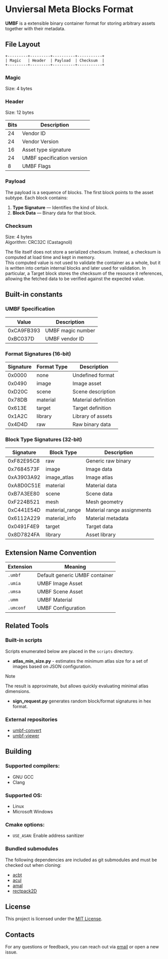 # Unviersal Meta Blocks Format

**UMBF** is a extensible binary container format for storing arbitrary assets together with their metadata.

## File Layout
```text
+---------+---------+----------+-----------+
| Magic   | Header  | Payload  | Checksum  |
+---------+---------+----------+-----------+
```

### Magic
Size: 4 bytes

### Header
Size: 12 bytes

| Bits | Description                |
|------|----------------------------|
| 24   | Vendor ID                  |
| 24   | Vendor Version             |
| 16   | Asset type signature       |
| 24   | UMBF specification version |
| 8    | UMBF Flags                 |

### Payload

The payload is a sequence of blocks. The first block points to the asset subtype.
Each block contains:
1. **Type Signature** — Identifies the kind of block.
2. **Block Data** — Binary data for that block.

### Checksum

Size: 4 bytes\
Algorithm: CRC32C (Castagnoli)

The file itself does not store a serialized checksum.
Instead, a checksum is computed at load time and kept in memory.\
This computed value is not used to validate the container as a whole, but it is written into certain internal blocks and later used for validation.
In particular, a Target block stores the checksum of the resource it references, allowing the fetched data to be verified against the expected value.

## Built-in constants

### UMBF Specification

| Value      | Description       |
|------------|-------------------|
| 0xCA9FB393 | UMBF magic number |
| 0xBC037D   | UMBF vendor ID    |


### Format Signatures (16-bit)

| Signature | Format Type | Description         |
|-----------|-------------|---------------------|
| 0x0000    | none        | Undefined format    |
| 0x0490    | image       | Image asset         |
| 0xD20C    | scene       | Scene description   |
| 0x78DB    | material    | Material definition |
| 0x613E    | target      | Target definition   |
| 0x1A2C    | library     | Library of assets   |
| 0x4D4D    | raw         | Raw binary data     |

### Block Type Signatures (32-bit)

| Signature  | Block Type     | Description                |
|------------|----------------|----------------------------|
| 0xF82E95C8 | raw            | Generic raw binary         |
| 0x7684573F | image          | Image data                 |
| 0xA3903A92 | image_atlas    | Image atlas                |
| 0xA8D0C51E | material       | Material data              |
| 0xB7A3EE80 | scene          | Scene data                 |
| 0xF224B521 | mesh           | Mesh geometry              |
| 0xC441E54D | material_range | Material range assignments |
| 0x6112A229 | material_info  | Material metadata          |
| 0x0491F4E9 | target         | Target data                |
| 0x8D7824FA | library        | Asset library              |

## Extension Name Convention

| Extension | Meaning                        |
|-----------|--------------------------------|
| `.umbf`   | Default generic UMBF container |
| `.umia`   | UMBF Image Asset               |
| `.umsa`   | UMBF Scene Asset               |
| `.umm`    | UMBF Material                  |
| `.umconf` | UMBF Configuration             |


## Related Tools
### Built-in scripts

Scripts enumerated below are placed in the `scripts` directory.

* **atlas_min_size.py** - estimates the minimum atlas size for a set of images based on JSON configuration.
> [!NOTE]
> The result is approximate, but allows quickly evaluating minimal atlas dimensions.

* **sign_request.py** generates random block/format signatures in hex format.

### External repositories

- [umbf-convert](https://github.com/app3d-public/umbf-convert)
- [umbf-viewer](https://github.com/app3d-public/umbf-viewer)

## Building

### Supported compilers:
- GNU GCC
- Clang

### Supported OS:
- Linux
- Microsoft Windows

### Cmake options:
- `USE_ASAN`: Enable address sanitizer

### Bundled submodules
The following dependencies are included as git submodules and must be checked out when cloning:

- [acbt](https://github.com/app3d-public/acbt)
- [acul](https://github.com/app3d-public/acul)
- [amal](https://github.com/app3d-public/amal)
- [rectpack2D](https://github.com/TeamHypersomnia/rectpack2D)

## License
This project is licensed under the [MIT License](LICENSE).

## Contacts
For any questions or feedback, you can reach out via [email](mailto:wusikijeronii@gmail.com) or open a new issue.